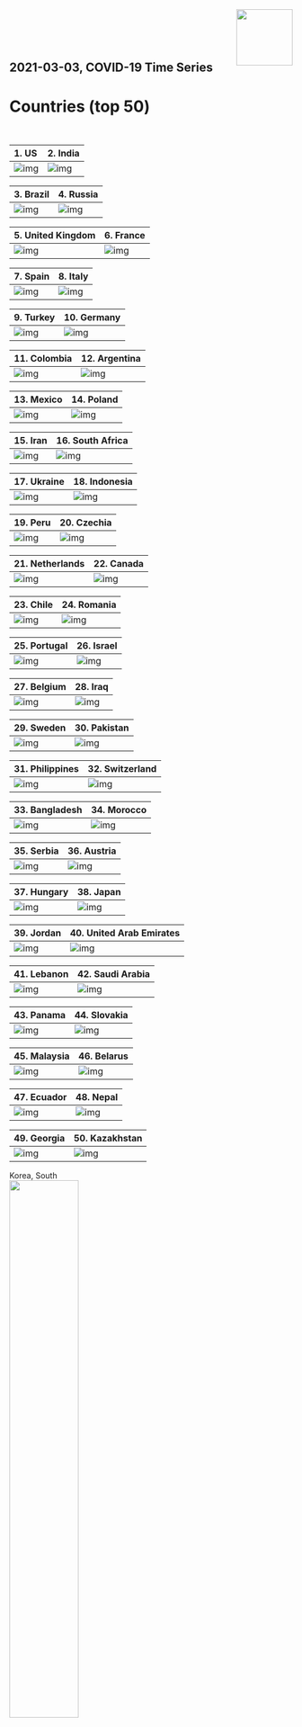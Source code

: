 <img align="right"  height="100" src="/doc/utsw-master-logo-cmyk+BI.png">

 <p>&nbsp;</p> 

 <p>&nbsp;</p> 

## 2021-03-03, COVID-19 Time Series
# Countries (top 50)


 <p>&nbsp;</p> 

|  1. US  |  2. India  |  
|  :---   |   :---   |  
|  ![img](/output/countries_current/US_newCases.png)  |  ![img](/output/countries_current/India_newCases.png)  |  

|  3. Brazil  |  4. Russia  |  
|  :---   |   :---   |  
|  ![img](/output/countries_current/Brazil_newCases.png)  |  ![img](/output/countries_current/Russia_newCases.png)  |  

|  5. United Kingdom  |  6. France  |  
|  :---   |   :---   |  
|  ![img](/output/countries_current/United Kingdom_newCases.png)  |  ![img](/output/countries_current/France_newCases.png)  |  

|  7. Spain  |  8. Italy  |  
|  :---   |   :---   |  
|  ![img](/output/countries_current/Spain_newCases.png)  |  ![img](/output/countries_current/Italy_newCases.png)  |  

|  9. Turkey  |  10. Germany  |  
|  :---   |   :---   |  
|  ![img](/output/countries_current/Turkey_newCases.png)  |  ![img](/output/countries_current/Germany_newCases.png)  |  

|  11. Colombia  |  12. Argentina  |  
|  :---   |   :---   |  
|  ![img](/output/countries_current/Colombia_newCases.png)  |  ![img](/output/countries_current/Argentina_newCases.png)  |  

|  13. Mexico  |  14. Poland  |  
|  :---   |   :---   |  
|  ![img](/output/countries_current/Mexico_newCases.png)  |  ![img](/output/countries_current/Poland_newCases.png)  |  

|  15. Iran  |  16. South Africa  |  
|  :---   |   :---   |  
|  ![img](/output/countries_current/Iran_newCases.png)  |  ![img](/output/countries_current/South Africa_newCases.png)  |  

|  17. Ukraine  |  18. Indonesia  |  
|  :---   |   :---   |  
|  ![img](/output/countries_current/Ukraine_newCases.png)  |  ![img](/output/countries_current/Indonesia_newCases.png)  |  

|  19. Peru  |  20. Czechia  |  
|  :---   |   :---   |  
|  ![img](/output/countries_current/Peru_newCases.png)  |  ![img](/output/countries_current/Czechia_newCases.png)  |  

|  21. Netherlands  |  22. Canada  |  
|  :---   |   :---   |  
|  ![img](/output/countries_current/Netherlands_newCases.png)  |  ![img](/output/countries_current/Canada_newCases.png)  |  

|  23. Chile  |  24. Romania  |  
|  :---   |   :---   |  
|  ![img](/output/countries_current/Chile_newCases.png)  |  ![img](/output/countries_current/Romania_newCases.png)  |  

|  25. Portugal  |  26. Israel  |  
|  :---   |   :---   |  
|  ![img](/output/countries_current/Portugal_newCases.png)  |  ![img](/output/countries_current/Israel_newCases.png)  |  

|  27. Belgium  |  28. Iraq  |  
|  :---   |   :---   |  
|  ![img](/output/countries_current/Belgium_newCases.png)  |  ![img](/output/countries_current/Iraq_newCases.png)  |  

|  29. Sweden  |  30. Pakistan  |  
|  :---   |   :---   |  
|  ![img](/output/countries_current/Sweden_newCases.png)  |  ![img](/output/countries_current/Pakistan_newCases.png)  |  

|  31. Philippines  |  32. Switzerland  |  
|  :---   |   :---   |  
|  ![img](/output/countries_current/Philippines_newCases.png)  |  ![img](/output/countries_current/Switzerland_newCases.png)  |  

|  33. Bangladesh  |  34. Morocco  |  
|  :---   |   :---   |  
|  ![img](/output/countries_current/Bangladesh_newCases.png)  |  ![img](/output/countries_current/Morocco_newCases.png)  |  

|  35. Serbia  |  36. Austria  |  
|  :---   |   :---   |  
|  ![img](/output/countries_current/Serbia_newCases.png)  |  ![img](/output/countries_current/Austria_newCases.png)  |  

|  37. Hungary  |  38. Japan  |  
|  :---   |   :---   |  
|  ![img](/output/countries_current/Hungary_newCases.png)  |  ![img](/output/countries_current/Japan_newCases.png)  |  

|  39. Jordan  |  40. United Arab Emirates  |  
|  :---   |   :---   |  
|  ![img](/output/countries_current/Jordan_newCases.png)  |  ![img](/output/countries_current/United Arab Emirates_newCases.png)  |  

|  41. Lebanon  |  42. Saudi Arabia  |  
|  :---   |   :---   |  
|  ![img](/output/countries_current/Lebanon_newCases.png)  |  ![img](/output/countries_current/Saudi Arabia_newCases.png)  |  

|  43. Panama  |  44. Slovakia  |  
|  :---   |   :---   |  
|  ![img](/output/countries_current/Panama_newCases.png)  |  ![img](/output/countries_current/Slovakia_newCases.png)  |  

|  45. Malaysia  |  46. Belarus  |  
|  :---   |   :---   |  
|  ![img](/output/countries_current/Malaysia_newCases.png)  |  ![img](/output/countries_current/Belarus_newCases.png)  |  

|  47. Ecuador  |  48. Nepal  |  
|  :---   |   :---   |  
|  ![img](/output/countries_current/Ecuador_newCases.png)  |  ![img](/output/countries_current/Nepal_newCases.png)  |  

|  49. Georgia  |  50. Kazakhstan  |  
|  :---   |   :---   |  
|  ![img](/output/countries_current/Georgia_newCases.png)  |  ![img](/output/countries_current/Kazakhstan_newCases.png)  |  

Korea, South  
<img src="/output/countries_current/Korea, South_newCases.png" width="49.5%"/>    

